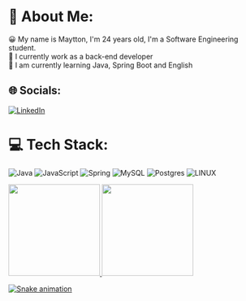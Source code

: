 # 💫 About Me:
😀 My name is Maytton, I'm 24 years old, I'm a Software Engineering student.<br>🔭 I currently work as a back-end developer<br>🌱 I am currently learning Java, Spring Boot and English


## 🌐 Socials:
[![LinkedIn](https://img.shields.io/badge/LinkedIn-%230077B5.svg?logo=linkedin&logoColor=white)](https://linkedin.com/in/maytton) 

# 💻 Tech Stack:
![Java](https://img.shields.io/badge/java-%23ED8B00.svg?style=for-the-badge&logo=java&logoColor=white) ![JavaScript](https://img.shields.io/badge/html5-%23E34F26.svg?style=for-the-badge&logo=html5&logoColor=white) ![Spring](https://img.shields.io/badge/spring-%236DB33F.svg?style=for-the-badge&logo=spring&logoColor=white) ![MySQL](https://img.shields.io/badge/mysql-%2300f.svg?style=for-the-badge&logo=mysql&logoColor=white) ![Postgres](https://img.shields.io/badge/postgres-%23316192.svg?style=for-the-badge&logo=postgresql&logoColor=white) ![LINUX](https://img.shields.io/badge/Linux-FCC624?style=for-the-badge&logo=linux&logoColor=black)

<div>
<a href="https://github.com/maytton">
<img loading="lazy" height="180em" src="https://github-readme-stats.vercel.app/api/top-langs/?username=maytton&layout=compact&langs_count=7&theme=dracula"/>
<img loading="lazy" height="180em" src="https://github-readme-stats.vercel.app/api?username=maytton&show_icons=true&theme=dracula&include_all_commits=true&count_private=true"/>
</div>

![Snake animation](https://github.com/maytton/maytton/blob/output/github-contribution-grid-snake.svg)



<!-- Proudly created with GPRM ( https://gprm.itsvg.in ) -->
